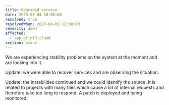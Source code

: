 ```yaml
---
title: Degraded service
date: 2025-08-04 18:00:00
resolved: true
resolvedWhen: 2025-08-09 12:00:00
severity: down
affected:
  - app.qfield.cloud
section: issue
---
```


We are experiencing stability problems on the system at the moment and are looking into it.

Update: we were able to recover services and are observing the situation.

Update: the instabilities continued and we could identify the source. It is related to projects with many files which cause a lot of internal requests and therefore take too long to respond. A patch is deployed and being monitored.
